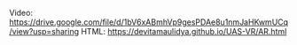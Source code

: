 Video:
https://drive.google.com/file/d/1bV6xABmhVp9gesPDAe8u1nmJaHKwmUCq/view?usp=sharing
HTML:
https://devitamaulidya.github.io/UAS-VR/AR.html
